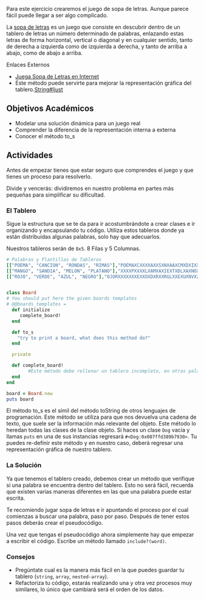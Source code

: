 Para este ejercicio crearemos el juego de sopa de letras. Aunque parece fácil puede llegar a ser algo complicado.   

La [sopa de letras](http://es.wikipedia.org/wiki/Sopa_de_letras) es un juego que consiste en descubrir dentro de un tablero de letras un número determinado de palabras, enlazando estas letras de forma horizontal, vertical o diagonal y en cualquier sentido, tanto de derecha a izquierda como de izquierda a derecha, y tanto de arriba a abajo, como de abajo a arriba.

Enlaces Externos

- [Juega Sopa de Letras en Internet](http://www.dibujosparapintar.com/sopas_de_letras/sopa_72185)
- Este método puede servirte para mejorar la representación gráfica del tablero.[String#ljust](http://www.ruby-doc.org/core-1.9.3/String.html#method-i-ljust)

## Objetivos Académicos

- Modelar una solución dinámica para un juego real
- Comprender la diferencia de la representación interna a externa
- Conocer el método to_s  

## Actividades

Antes de empezar tienes que estar seguro que comprendes el juego y que tienes un proceso para resolverlo.

Divide y vencerás: dividiremos en nuestro problema en partes más pequeñas para simplificar su dificultad.  

### El Tablero  

Sigue la estructura que se te da para ir acostumbrándote a crear clases e ir organizando y encapsulando tu código. Utiliza estos tableros donde ya están distribuidas algunas palabras, solo hay que adecuarlos.

Nuestros tableros serán de `8x5`. 8 Filas y 5 Columnas.

```ruby
# Palabras y Plantillas de Tableros
[["POEMA", "CANCION", "RONDAS", "RIMAS"],"POEMAXCXXXXAXXSXNXAAXCMXDXIXXNROXXOXNXXR"]
[["MANGO", "SANDIA", "MELON", "PLATANO"],"XXXXPXXXXLXAMXAXIEXTXDLXAXNOXNMANGOXSXXX"]
[["ROJO", "VERDE", "AZUL", "NEGRO"],"OJORXXXXXXXEXXOXDXRXXRGLXXEXUXNVXZXXXXAX"]

```

```ruby

class Board
# You should put here the given boards templates
# @@boards_templates =  
  def initialize
     complete_board!
  end

  def to_s
    "try to print a board, what does this method do?"
  end

  private

  def complete_board!
        #Este método debe rellenar un tablero incompleto, en otras palabras cambiar las "x" por letras random.
  end
end

board = Board.new
puts board

```

El método to_s es el símil del método toString de otros lenguajes de programación. Este método se utiliza para que nos devuelva una cadena de texto, que suele ser la información más relevante del objeto. Este método lo heredan todas las clases de la clase objeto.  Si haces un clase `Dog` vacía y llamas `puts` en una de sus instancias regresará `#<Dog:0x007ffd389b7930>`. Tu puedes re-definir este método y en nuestro caso, deberá regresar una representación gráfica de nuestro tablero.


### La Solución

Ya que tenemos el tablero creado, debemos crear un método que verifique si una palabra se encuentra dentro del tablero. Esto no será fácil, recuerda que existen varias maneras diferentes en las que una palabra puede estar escrita.

Te recomiendo jugar sopa de letras e ir apuntando el proceso por el cual comienzas a buscar una palabra, paso por paso. Después de tener estos pasos deberás crear el pseudocódigo.

Una vez que tengas el pseudocódigo ahora simplemente hay que empezar a escribir el código. Escribe un método llamado `include?(word)`.

### Consejos

- Pregúntate cual es la manera más fácil en la que puedes guardar tu tablero (`string`, `array`, `nested-array`).
- Refactoriza tu código, estarás realizando una y otra vez procesos muy similares, lo único que cambiará será el orden de los datos.  
